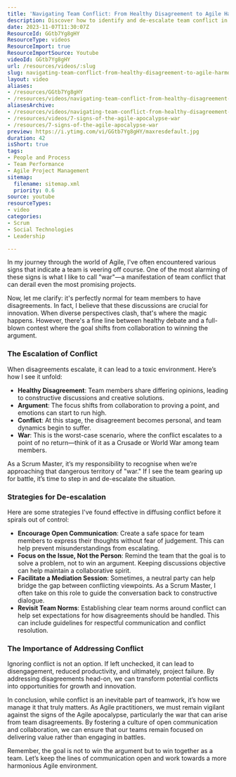 ```yaml
---
title: 'Navigating Team Conflict: From Healthy Disagreement to Agile Harmony'
description: Discover how to identify and de-escalate team conflict in Agile. Learn strategies to transform disagreements into opportunities for collaboration and innovation.
date: 2023-11-07T11:30:07Z
ResourceId: GGtb7Yg8gHY
ResourceType: videos
ResourceImport: true
ResourceImportSource: Youtube
videoId: GGtb7Yg8gHY
url: /resources/videos/:slug
slug: navigating-team-conflict-from-healthy-disagreement-to-agile-harmony-GGtb7Yg8gHY
layout: video
aliases:
- /resources/GGtb7Yg8gHY
- /resources/videos/navigating-team-conflict-from-healthy-disagreement-to-agile-harmony
aliasesArchive:
- /resources/videos/navigating-team-conflict-from-healthy-disagreement-to-agile-harmony
- /resources/videos/7-signs-of-the-agile-apocalypse-war
- /resources/7-signs-of-the-agile-apocalypse-war
preview: https://i.ytimg.com/vi/GGtb7Yg8gHY/maxresdefault.jpg
duration: 42
isShort: true
tags:
- People and Process
- Team Performance
- Agile Project Management
sitemap:
  filename: sitemap.xml
  priority: 0.6
source: youtube
resourceTypes:
- video
categories:
- Scrum
- Social Technologies
- Leadership

---
```

In my journey through the world of Agile, I've often encountered various signs that indicate a team is veering off course. One of the most alarming of these signs is what I like to call "war"—a manifestation of team conflict that can derail even the most promising projects. 

Now, let me clarify: it's perfectly normal for team members to have disagreements. In fact, I believe that these discussions are crucial for innovation. When diverse perspectives clash, that's where the magic happens. However, there's a fine line between healthy debate and a full-blown contest where the goal shifts from collaboration to winning the argument. 

### The Escalation of Conflict

When disagreements escalate, it can lead to a toxic environment. Here’s how I see it unfold:

- **Healthy Disagreement**: Team members share differing opinions, leading to constructive discussions and creative solutions.
- **Argument**: The focus shifts from collaboration to proving a point, and emotions can start to run high.
- **Conflict**: At this stage, the disagreement becomes personal, and team dynamics begin to suffer.
- **War**: This is the worst-case scenario, where the conflict escalates to a point of no return—think of it as a Crusade or World War among team members.

As a Scrum Master, it’s my responsibility to recognise when we’re approaching that dangerous territory of "war." If I see the team gearing up for battle, it’s time to step in and de-escalate the situation.

### Strategies for De-escalation

Here are some strategies I've found effective in diffusing conflict before it spirals out of control:

- **Encourage Open Communication**: Create a safe space for team members to express their thoughts without fear of judgement. This can help prevent misunderstandings from escalating.
- **Focus on the Issue, Not the Person**: Remind the team that the goal is to solve a problem, not to win an argument. Keeping discussions objective can help maintain a collaborative spirit.
- **Facilitate a Mediation Session**: Sometimes, a neutral party can help bridge the gap between conflicting viewpoints. As a Scrum Master, I often take on this role to guide the conversation back to constructive dialogue.
- **Revisit Team Norms**: Establishing clear team norms around conflict can help set expectations for how disagreements should be handled. This can include guidelines for respectful communication and conflict resolution.

### The Importance of Addressing Conflict

Ignoring conflict is not an option. If left unchecked, it can lead to disengagement, reduced productivity, and ultimately, project failure. By addressing disagreements head-on, we can transform potential conflicts into opportunities for growth and innovation.

In conclusion, while conflict is an inevitable part of teamwork, it’s how we manage it that truly matters. As Agile practitioners, we must remain vigilant against the signs of the Agile apocalypse, particularly the war that can arise from team disagreements. By fostering a culture of open communication and collaboration, we can ensure that our teams remain focused on delivering value rather than engaging in battles.

Remember, the goal is not to win the argument but to win together as a team. Let’s keep the lines of communication open and work towards a more harmonious Agile environment.

